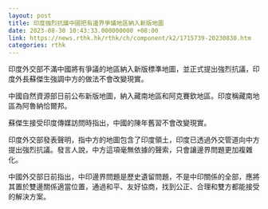 ```yaml
---
layout: post
title: 印度強烈抗議中國把有邊界爭議地區納入新版地圖
date: 2023-08-30 10:43:33.000000000 +08:00
link: https://news.rthk.hk/rthk/ch/component/k2/1715739-20230830.htm
categories: rthk
---
```


印度外交部不滿中國將有爭議的地區納入新版標準地圖，並正式提出強烈抗議，印度外長蘇傑生強調中方的做法不會改變現實。

中國自然資源部日前公布新版地圖，納入藏南地區和阿克賽欽地區。印度稱藏南地區為阿魯納恰爾邦。

蘇傑生接受印度傳媒訪問時指出，中國的陳年舊習不會改變現實。

印度外交部發表聲明，指中方的地圖包含了印度領土，印度已透過外交管道向中方提出強烈抗議。發言人說，中方這項毫無依據的聲索，只會讓邊界問題更加複雜化。

中國外交部日前指出，中印邊界問題是歷史遺留問題，不是中印關係的全部，應將其置於雙邊關係適當位置，通過和平、友好協商，找到公正、合理和雙方都能接受的解決方案。
